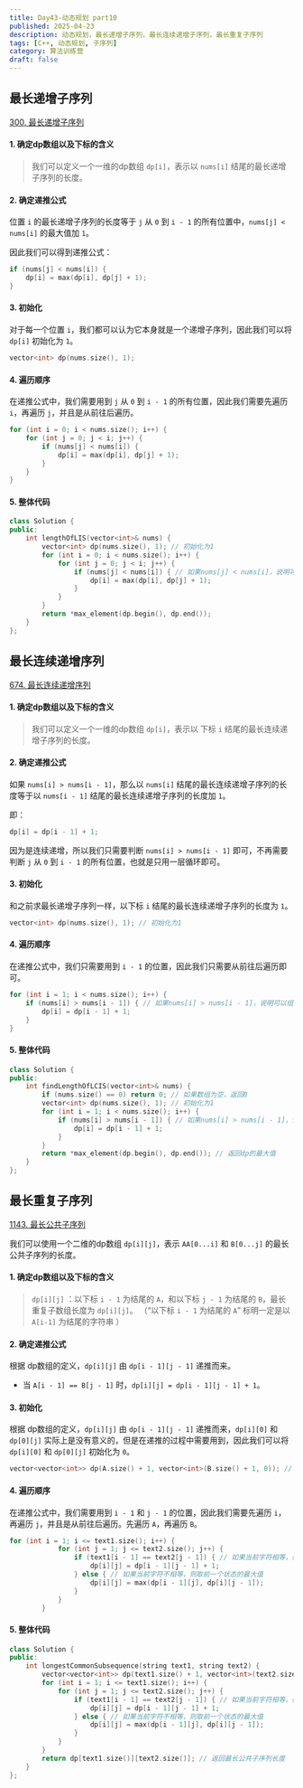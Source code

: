 ```yaml
---
title: Day43-动态规划 part10
published: 2025-04-23
description: 动态规划，最长递增子序列，最长连续递增子序列，最长重复子序列
tags: [C++, 动态规划, 子序列]
category: 算法训练营
draft: false
---
```


## 最长递增子序列

[300. 最长递增子序列](https://leetcode.cn/problems/longest-increasing-subsequence/)

#### 1. 确定dp数组以及下标的含义

> 我们可以定义一个一维的dp数组 `dp[i]`，表示以 `nums[i]` 结尾的最长递增子序列的长度。

#### 2. 确定递推公式

位置 `i` 的最长递增子序列的长度等于 `j` 从 `0` 到 `i - 1` 的所有位置中，`nums[j] < nums[i]` 的最大值加 `1`。

因此我们可以得到递推公式：
```cpp
if (nums[j] < nums[i]) {
    dp[i] = max(dp[i], dp[j] + 1);
}
```

#### 3. 初始化

对于每一个位置 `i`，我们都可以认为它本身就是一个递增子序列，因此我们可以将 `dp[i]` 初始化为 `1`。

```cpp
vector<int> dp(nums.size(), 1);
```

#### 4. 遍历顺序

在递推公式中，我们需要用到 `j` 从 `0` 到 `i - 1` 的所有位置，因此我们需要先遍历 `i`，再遍历 `j`，并且是从前往后遍历。

```cpp
for (int i = 0; i < nums.size(); i++) {
    for (int j = 0; j < i; j++) {
        if (nums[j] < nums[i]) {
            dp[i] = max(dp[i], dp[j] + 1);
        }
    }
}
```

#### 5. 整体代码

```cpp
class Solution {
public:
    int lengthOfLIS(vector<int>& nums) {
        vector<int> dp(nums.size(), 1); // 初始化为1
        for (int i = 0; i < nums.size(); i++) {
            for (int j = 0; j < i; j++) {
                if (nums[j] < nums[i]) { // 如果nums[j] < nums[i]，说明可以组成递增子序列
                    dp[i] = max(dp[i], dp[j] + 1);
                }
            }
        }
        return *max_element(dp.begin(), dp.end());
    }
};
```

## 最长连续递增序列

[674. 最长连续递增序列](https://leetcode.cn/problems/longest-continuous-increasing-subsequence/)    

#### 1. 确定dp数组以及下标的含义

> 我们可以定义一个一维的dp数组 `dp[i]`，表示以 下标 `i` 结尾的最长连续递增子序列的长度。

#### 2. 确定递推公式

如果 `nums[i] > nums[i - 1]`，那么以 `nums[i]` 结尾的最长连续递增子序列的长度等于以 `nums[i - 1]` 结尾的最长连续递增子序列的长度加 `1`。

即：
```cpp
dp[i] = dp[i - 1] + 1;
```

因为是连续递增，所以我们只需要判断 `nums[i] > nums[i - 1]` 即可，不再需要判断 `j` 从 `0` 到 `i - 1` 的所有位置，也就是只用一层循环即可。

#### 3. 初始化

和之前求最长递增子序列一样，以下标 `i` 结尾的最长连续递增子序列的长度为 `1`。

```cpp
vector<int> dp(nums.size(), 1); // 初始化为1
```

#### 4. 遍历顺序

在递推公式中，我们只需要用到 `i - 1` 的位置，因此我们只需要从前往后遍历即可。

```cpp
for (int i = 1; i < nums.size(); i++) {
    if (nums[i] > nums[i - 1]) { // 如果nums[i] > nums[i - 1]，说明可以组成递增子序列
        dp[i] = dp[i - 1] + 1;
    }
}
```

#### 5. 整体代码

```cpp
class Solution {
public:
    int findLengthOfLCIS(vector<int>& nums) {
        if (nums.size() == 0) return 0; // 如果数组为空，返回0
        vector<int> dp(nums.size(), 1); // 初始化为1
        for (int i = 1; i < nums.size(); i++) {
            if (nums[i] > nums[i - 1]) { // 如果nums[i] > nums[i - 1]，说明可以组成递增子序列
                dp[i] = dp[i - 1] + 1;
            }
        }
        return *max_element(dp.begin(), dp.end()); // 返回dp的最大值
    }
};
```

## 最长重复子序列

[1143. 最长公共子序列](https://leetcode.cn/problems/longest-common-subsequence/)

我们可以使用一个二维的dp数组 `dp[i][j]`，表示 `AA[0...i]` 和 `B[0...j]` 的最长公共子序列的长度。

#### 1. 确定dp数组以及下标的含义

> `dp[i][j]` ：以下标 `i - 1` 为结尾的 `A`，和以下标 `j - 1` 为结尾的 `B`，最长重复子数组长度为 `dp[i][j]`。 （“以下标 `i - 1` 为结尾的 `A`” 标明一定是以 `A[i-1]` 为结尾的字符串 ）

#### 2. 确定递推公式

根据 dp数组的定义，`dp[i][j]` 由 `dp[i - 1][j - 1]` 递推而来。
- 当 `A[i - 1] == B[j - 1]` 时，`dp[i][j] = dp[i - 1][j - 1] + 1`。

#### 3. 初始化

根据 dp数组的定义，`dp[i][j]` 由 `dp[i - 1][j - 1]` 递推而来，`dp[i][0]` 和 `dp[0][j]` 实际上是没有意义的，但是在递推的过程中需要用到，因此我们可以将 `dp[i][0]` 和 `dp[0][j]` 初始化为 `0`。

```cpp
vector<vector<int>> dp(A.size() + 1, vector<int>(B.size() + 1, 0)); // 初始化为0
```

#### 4. 遍历顺序

在递推公式中，我们需要用到 `i - 1` 和 `j - 1` 的位置，因此我们需要先遍历 `i`，再遍历 `j`，并且是从前往后遍历。先遍历 `A`，再遍历 `B`。

```cpp
for (int i = 1; i <= text1.size(); i++) {
            for (int j = 1; j <= text2.size(); j++) {
                if (text1[i - 1] == text2[j - 1]) { // 如果当前字符相等，则最长公共子序列长度加1
                    dp[i][j] = dp[i - 1][j - 1] + 1;
                } else { // 如果当前字符不相等，则取前一个状态的最大值
                    dp[i][j] = max(dp[i - 1][j], dp[i][j - 1]);
                }
            }
        }
```

#### 5. 整体代码

```cpp
class Solution {
public:
    int longestCommonSubsequence(string text1, string text2) {
        vector<vector<int>> dp(text1.size() + 1, vector<int>(text2.size() + 1, 0)); // dp[i][j]表示text1前i个字符和text2前j个字符的最长公共子序列长度
        for (int i = 1; i <= text1.size(); i++) {
            for (int j = 1; j <= text2.size(); j++) {
                if (text1[i - 1] == text2[j - 1]) { // 如果当前字符相等，则最长公共子序列长度加1
                    dp[i][j] = dp[i - 1][j - 1] + 1;
                } else { // 如果当前字符不相等，则取前一个状态的最大值
                    dp[i][j] = max(dp[i - 1][j], dp[i][j - 1]);
                }
            }
        }
        return dp[text1.size()][text2.size()]; // 返回最长公共子序列长度
    }
};
```

